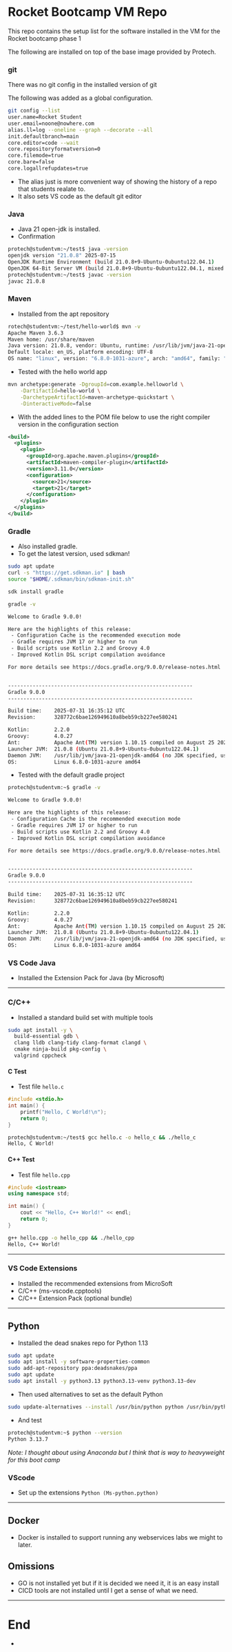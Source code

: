 # Rocket Bootcamp VM Repo

This repo contains the setup list for the software installed in the VM for the Rocket bootcamp phase 1


 
The following are installed on top of the base image provided by Protech.

### git

There was no git config in the installed version of git

The following was added as a global configuration.

```bash
git config --list
user.name=Rocket Student
user.email=noone@nowhere.com
alias.ll=log --oneline --graph --decorate --all
init.defaultbranch=main
core.editor=code --wait
core.repositoryformatversion=0
core.filemode=true
core.bare=false
core.logallrefupdates=true
```

- The alias just is more convenient way of showing the history of a repo that students realate to.
- It also sets VS code as the default git editor

### Java

- Java 21 open-jdk is installed.
- Confirmation

```bash
protech@studentvm:~/test$ java -version
openjdk version "21.0.8" 2025-07-15
OpenJDK Runtime Environment (build 21.0.8+9-Ubuntu-0ubuntu122.04.1)
OpenJDK 64-Bit Server VM (build 21.0.8+9-Ubuntu-0ubuntu122.04.1, mixed mode, sharing)
protech@studentvm:~/test$ javac -version
javac 21.0.8

```

### Maven

- Installed from the apt repository

```bash
rotech@studentvm:~/test/hello-world$ mvn -v
Apache Maven 3.6.3
Maven home: /usr/share/maven
Java version: 21.0.8, vendor: Ubuntu, runtime: /usr/lib/jvm/java-21-openjdk-amd64
Default locale: en_US, platform encoding: UTF-8
OS name: "linux", version: "6.8.0-1031-azure", arch: "amd64", family: "unix"
```

- Tested with the hello world app

```bash
mvn archetype:generate -DgroupId=com.example.helloworld \
    -DartifactId=hello-world \
    -DarchetypeArtifactId=maven-archetype-quickstart \
    -DinteractiveMode=false
```

- With the added lines to the POM file below  to use the right compiler version in the configuration section

```xml
<build>
  <plugins>
    <plugin>
      <groupId>org.apache.maven.plugins</groupId>
      <artifactId>maven-compiler-plugin</artifactId>
      <version>3.11.0</version>
      <configuration>
        <source>21</source>
        <target>21</target>
      </configuration>
    </plugin>
  </plugins>
</build>

```

### Gradle

- Also installed gradle.
- To get the latest version, used sdkman!

```bash
sudo apt update
curl -s "https://get.sdkman.io" | bash
source "$HOME/.sdkman/bin/sdkman-init.sh"

sdk install gradle

gradle -v

Welcome to Gradle 9.0.0!

Here are the highlights of this release:
 - Configuration Cache is the recommended execution mode
 - Gradle requires JVM 17 or higher to run
 - Build scripts use Kotlin 2.2 and Groovy 4.0
 - Improved Kotlin DSL script compilation avoidance

For more details see https://docs.gradle.org/9.0.0/release-notes.html


------------------------------------------------------------
Gradle 9.0.0
------------------------------------------------------------

Build time:    2025-07-31 16:35:12 UTC
Revision:      328772c6bae126949610a8beb59cb227ee580241

Kotlin:        2.2.0
Groovy:        4.0.27
Ant:           Apache Ant(TM) version 1.10.15 compiled on August 25 2024
Launcher JVM:  21.0.8 (Ubuntu 21.0.8+9-Ubuntu-0ubuntu122.04.1)
Daemon JVM:    /usr/lib/jvm/java-21-openjdk-amd64 (no JDK specified, using current Java home)
OS:            Linux 6.8.0-1031-azure amd64

```
- Tested with the default gradle project

```bash
protech@studentvm:~$ gradle -v

Welcome to Gradle 9.0.0!

Here are the highlights of this release:
 - Configuration Cache is the recommended execution mode
 - Gradle requires JVM 17 or higher to run
 - Build scripts use Kotlin 2.2 and Groovy 4.0
 - Improved Kotlin DSL script compilation avoidance

For more details see https://docs.gradle.org/9.0.0/release-notes.html


------------------------------------------------------------
Gradle 9.0.0
------------------------------------------------------------

Build time:    2025-07-31 16:35:12 UTC
Revision:      328772c6bae126949610a8beb59cb227ee580241

Kotlin:        2.2.0
Groovy:        4.0.27
Ant:           Apache Ant(TM) version 1.10.15 compiled on August 25 2024
Launcher JVM:  21.0.8 (Ubuntu 21.0.8+9-Ubuntu-0ubuntu122.04.1)
Daemon JVM:    /usr/lib/jvm/java-21-openjdk-amd64 (no JDK specified, using current Java home)
OS:            Linux 6.8.0-1031-azure amd64

```



### VS Code Java

- Installed the Extension Pack for Java (by Microsoft)

--- 

### C/C++  

- Installed a standard build set with multiple tools

```bash 
sudo apt install -y \
  build-essential gdb \
  clang lldb clang-tidy clang-format clangd \
  cmake ninja-build pkg-config \
  valgrind cppcheck

```

#### C Test

- Test file `hello.c`

```C
#include <stdio.h>
int main() {
    printf("Hello, C World!\n");
    return 0;
}
```
```bash
protech@studentvm:~/test$ gcc hello.c -o hello_c && ./hello_c
Hello, C World!
```

#### C++ Test

- Test file `hello.cpp`

```C++
#include <iostream>
using namespace std;

int main() {
    cout << "Hello, C++ World!" << endl;
    return 0;
}
```

```bash
g++ hello.cpp -o hello_cpp && ./hello_cpp
Hello, C++ World!
```

---

### VS Code Extensions

- Installed the recommended extensions from MicroSoft
- C/C++ (ms-vscode.cpptools)
- C/C++ Extension Pack (optional bundle)

---

## Python

- Installed the dead snakes repo for Python 1.13

```bash
sudo apt update
sudo apt install -y software-properties-common
sudo add-apt-repository ppa:deadsnakes/ppa
sudo apt update
sudo apt install -y python3.13 python3.13-venv python3.13-dev
```

- Then used alternatives to set as the default Python

```bash
sudo update-alternatives --install /usr/bin/python python /usr/bin/python3.13 2
```

- And test

```bash
protech@studentvm:~$ python --version
Python 3.13.7
```

*Note: I thought about using Anaconda but I think that is way to heavyweight for this boot camp*

### VScode 

- Set up the extensions `Python (Ms-python.python)`


--- 

## Docker

- Docker is installed to support running any webservices labs we might to later. 


## Omissions
- GO is not installed yet but if it is decided we need it, it is an easy install
- CICD tools are not installed until I get a sense of what we need.

---

# End

- 